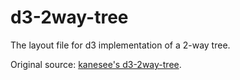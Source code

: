# d3-2way-tree

The layout file for d3 implementation of a 2-way tree.

Original source: [kanesee's d3-2way-tree](https://github.com/kanesee/d3-2way-tree).
